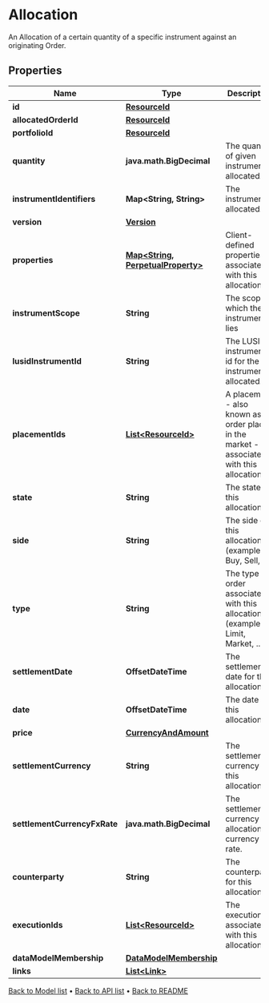

# Allocation

An Allocation of a certain quantity of a specific instrument against an originating  Order.

## Properties

| Name | Type | Description | Notes |
|------------ | ------------- | ------------- | -------------|
|**id** | [**ResourceId**](ResourceId.md) |  |  |
|**allocatedOrderId** | [**ResourceId**](ResourceId.md) |  |  |
|**portfolioId** | [**ResourceId**](ResourceId.md) |  |  |
|**quantity** | **java.math.BigDecimal** | The quantity of given instrument allocated. |  |
|**instrumentIdentifiers** | **Map&lt;String, String&gt;** | The instrument allocated. |  |
|**version** | [**Version**](Version.md) |  |  [optional] |
|**properties** | [**Map&lt;String, PerpetualProperty&gt;**](PerpetualProperty.md) | Client-defined properties associated with this allocation. |  [optional] |
|**instrumentScope** | **String** | The scope in which the instrument lies |  [optional] |
|**lusidInstrumentId** | **String** | The LUSID instrument id for the instrument allocated. |  |
|**placementIds** | [**List&lt;ResourceId&gt;**](ResourceId.md) | A placement - also known as an order placed in the market - associated with this allocation. |  [optional] |
|**state** | **String** | The state of this allocation. |  [optional] |
|**side** | **String** | The side of this allocation (examples: Buy, Sell, ...). |  [optional] |
|**type** | **String** | The type of order associated with this allocation (examples: Limit, Market, ...). |  [optional] |
|**settlementDate** | **OffsetDateTime** | The settlement date for this allocation. |  [optional] |
|**date** | **OffsetDateTime** | The date of this allocation. |  [optional] |
|**price** | [**CurrencyAndAmount**](CurrencyAndAmount.md) |  |  [optional] |
|**settlementCurrency** | **String** | The settlement currency of this allocation. |  [optional] |
|**settlementCurrencyFxRate** | **java.math.BigDecimal** | The settlement currency to allocation currency FX rate. |  [optional] |
|**counterparty** | **String** | The counterparty for this allocation. |  [optional] |
|**executionIds** | [**List&lt;ResourceId&gt;**](ResourceId.md) | The executions associated with this allocation |  [optional] |
|**dataModelMembership** | [**DataModelMembership**](DataModelMembership.md) |  |  [optional] |
|**links** | [**List&lt;Link&gt;**](Link.md) |  |  [optional] |



[Back to Model list](../README.md#documentation-for-models) &#8226; [Back to API list](../README.md#documentation-for-api-endpoints) &#8226; [Back to README](../README.md)


